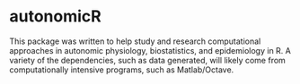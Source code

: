 # autonomicR

This package was written to help study and research computational approaches in autonomic physiology, biostatistics, and epidemiology in R. A variety of the dependencies, such as data generated, will likely come from computationally intensive programs, such as Matlab/Octave.



